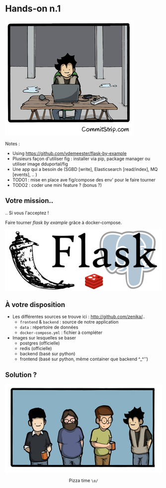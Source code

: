 # Hands-on n.1

![](resources/images/hands-on-1.png)

Notes :
- Using https://github.com/vdemeester/flask-by-example
- Plusieurs façon d'utiliser fig : installer via pip, package manager
  ou utiliser image dduportal/fig
- Une app qui a besoin de (SGBD [write], Elasticsearch [read/index],
  MQ [events], .. )
- TODO1 : mise en place ave fig/compose des env' pour le faire tourner
- TODO2 : coder une mini feature ? (bonus ?)



## Votre mission..

.. Si vous l'acceptez !

Faire tourner *flask by example* grâce à docker-compose.

![](resources/images/flask-redis-postgres.png)



## À votre disposition

- Les différentes sources se trouve ici : http://github.com/zenika/..
    - ``frontend`` & ``backend`` : source de notre application
    - ``data`` : répertoire de données
    - ``docker-compose.yml`` : fichier à compléter
- Images sur lesquelles se baser
    - postgres (officielle)
    - redis (officielle)
    - backend (basé sur python)
    - frontend (basé sur python, même container que backend ^_^'')



## Solution ?

![](resources/images/wondering.gif)

<!-- beurk -->
<center>Pizza time <code>\o/</code></center>
